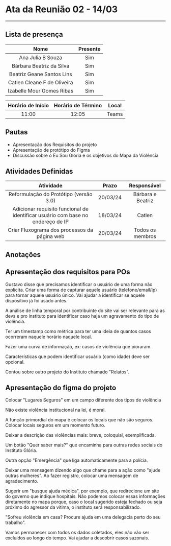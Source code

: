 # **Ata da Reunião 02 - 14/03**
<hr style="border: 0; height: 1px; background-color: #000000;">

## **Lista de presença**

| Nome | Presente |
|:----:|:--------:|
| Ana Julia B Souza | Sim |
| Bárbara Beatriz da Silva | Sim |
| Beatriz Geane Santos Lins | Sim |
| Catlen Cleane F de Oliveira | Sim |
| Izabelle Mour Gomes Ribas| Sim |

| Horário de Início | Horário de Término | Local |
|:-----------------:|:------------------:|:-----:|
| 11:00 | 12:05 | Teams|

## **Pautas**

* Apresentação dos Requisitos do projeto
* Apresentação de protótipo do Figma
* Discussão sobre o Eu Sou Glória e os objetivos do Mapa da Violência 


## **Atividades Definidas**

| Atividade | Prazo | Responsável |
|:---------:|:-----:|:-----------:|
| Reformulação do Protótipo (versão 3.0) | 20/03/24 | Bárbara e Beatriz | 
| Adicionar requisito funcional de identificar usuário com base no endereço de IP | 18/03/24 | Catlen | 
| Criar Fluxograma dos processos da página web | 20/03/24 | Todos os membros | 

## **Anotações**

## **Apresentação dos requisitos para POs**

  Gustavo disse que precisamos identificar o usuário de uma forma não explícita. Criar uma forma de capturar aquele usuário (telefone/email/ip) para tornar aquele usuário único. Vai ajudar a identificar se aquele dispositivo já foi usado antes. 
  
  A análise de linha temporal por contribuinte do site vai ser relevante para as devs e pro instituto para identificar caso haja um agravamento do tipo de violência. 
  
  Ter um timestamp como métrica para ter uma ideia de quantos casos ocorreram naquele horário naquele local. 
  
  Fazer uma curva de informação, ex: casos de violência que pioraram.
  
  Características que podem identificar usuário (como idade) deve ser opcional.
  
  Contou sobre outro projeto do Instituto chamado "Relatos".

## **Apresentação do figma do projeto**

Colocar "Lugares Seguros" em um campo diferente dos tipos de violência
  
Não existe violência institucional na lei, é moral.
  
A função primordial do mapa é colocar os locais que não são seguros. Colocar locais seguros em um momento futuro.
 
Deixar a descrição das violências mais: breve, coloquial, exemplificada.
 
Um botão "Quer saber mais?" que encaminha para outras redes sociais do Instituto Glória.
 
Outra opção "Emergência" que liga automaticamente para a polícia.
 
Deixar uma mensagem dizendo algo que chame para a ação como "ajude outras mulheres". Ao fazer registro, colocar uma mensagem de agradecimento.
 
Sugerir um "busque ajuda médica", por exemplo, que redirecione um site do governo que indique hospitais. Não podemos colocar essas informações diretamente no mapa porque, caso o local sugerido esteja fechado ou seja próximo do agressor da vítima, o instituto será responsabilizado.

"Sofreu violência em casa? Procure ajuda em uma delegacia perto do seu trabalho".

Vamos permanecer com todos os dados coletados, eles não vão ser excluídos ao longo do tempo. Vai ajudar a descobrir casos sazonais. 
